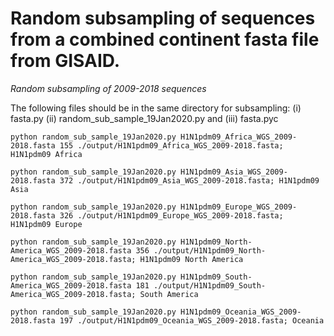 # Random subsampling of sequences from a combined continent fasta file from GISAID.


*Random subsampling of 2009-2018 sequences*


The following files should be in the same directory for subsampling: (i) fasta.py (ii) random_sub_sample_19Jan2020.py and (iii) fasta.pyc


    python random_sub_sample_19Jan2020.py H1N1pdm09_Africa_WGS_2009-2018.fasta 155 ./output/H1N1pdm09_Africa_WGS_2009-2018.fasta; H1N1pdm09 Africa

    python random_sub_sample_19Jan2020.py H1N1pdm09_Asia_WGS_2009-2018.fasta 372 ./output/H1N1pdm09_Asia_WGS_2009-2018.fasta; H1N1pdm09 Asia

    python random_sub_sample_19Jan2020.py H1N1pdm09_Europe_WGS_2009-2018.fasta 326 ./output/H1N1pdm09_Europe_WGS_2009-2018.fasta; H1N1pdm09 Europe

    python random_sub_sample_19Jan2020.py H1N1pdm09_North-America_WGS_2009-2018.fasta 356 ./output/H1N1pdm09_North-America_WGS_2009-2018.fasta; H1N1pdm09 North America

    python random_sub_sample_19Jan2020.py H1N1pdm09_South-America_WGS_2009-2018.fasta 181 ./output/H1N1pdm09_South-America_WGS_2009-2018.fasta; South America

    python random_sub_sample_19Jan2020.py H1N1pdm09_Oceania_WGS_2009-2018.fasta 197 ./output/H1N1pdm09_Oceania_WGS_2009-2018.fasta; Oceania
